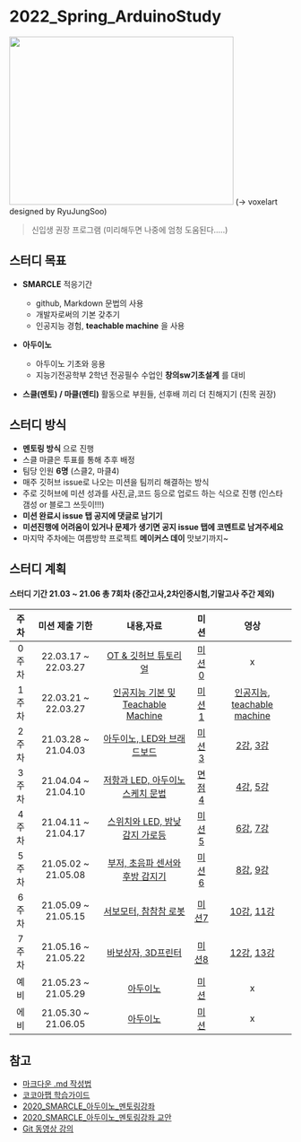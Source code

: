 # 2022_Spring_ArduinoStudy
<img src="https://user-images.githubusercontent.com/81175672/156735029-79b74345-ee1d-4e32-b0ed-21bf23883ac4.JPG"  width="400" height="300"/>          
(-> voxelart designed by RyuJungSoo)                                                               
                                                                                                       
> 신입생 권장 프로그램 (미리해두면 나중에 엄청 도움된다.....)

## 스터디 목표

- **SMARCLE** 적응기간
  - github, Markdown 문법의 사용
  - 개발자로써의 기본 갖추기
  - 인공지능 경험, **teachable machine** 을 사용
 
- **아두이노**
  - 아두이노 기초와 응용
  - 지능기전공학부 2학년 전공필수 수업인 **창의sw기초설계** 를 대비
- **스클(멘토) / 마클(멘티)** 활동으로 부원들, 선후배 끼리 더 친해지기 (친목 권장)


## 스터디 방식

- **멘토링 방식** 으로 진행
- 스클 마클은 투표를 통해 추후 배정
- 팀당 인원 **6명** (스클2, 마클4)
- 매주 깃허브 issue로 나오는 미션을 팀끼리 해결하는 방식 
- 주로 깃허브에 미션 성과를 사진,글,코드 등으로 업로드 하는 식으로 진행
  (인스타 갬성 or 블로그 쓰듯이!!!)
- **미션 완료시 issue 탭 공지에 댓글로 남기기** 
- **미션진행에 어려움이 있거나 문제가 생기면 공지 issue 탭에 코멘트로 남겨주세요**
- 마지막 주차에는 여름방학 프로젝트 **메이커스 데이** 맛보기까지~ 


## 스터디 계획
#### 스터디 기간 21.03 ~ 21.06 총 7회차 (중간고사,2차인증시험,기말고사 주간 제외) 

|주차|미션 제출 기한|내용,자료|미션|영상|
|:---:|:---:|:---:|:---:|:--:|
0주차|22.03.17 ~ 22.03.27|[OT & 깃허브 튜토리얼]()|[미션 0](https://github.com/sejongsmarcle/2022_Spring_ArduinoStudy/blob/main/%EC%8A%A4%ED%84%B0%EB%94%94%20%EC%9E%90%EB%A3%8C/0%EC%A3%BC%EC%B0%A8/0%EC%A3%BC%EC%B0%A8%20%EB%AF%B8%EC%85%98.md)|x|x|
1주차|22.03.21 ~ 22.03.27|[인공지능 기본 및 Teachable Machine](https://www.youtube.com/watch?v=Vlc3pyTRyJI&list=PLvRUlpIVi9qQE4GkzUYpdDVxIN5rBeDYR&index=15) |[미션 1](https://github.com/sejongsmarcle/2022_Spring_ArduinoStudy/blob/main/%EC%8A%A4%ED%84%B0%EB%94%94%20%EC%9E%90%EB%A3%8C/1%EC%A3%BC%EC%B0%A8/1%EC%A3%BC%EC%B0%A8%20%EB%AF%B8%EC%85%98.md)|[인공지능](https://www.youtube.com/watch?v=nxrLOodB5Yg&list=PLvRUlpIVi9qQE4GkzUYpdDVxIN5rBeDYR&index=14), [teachable machine](https://www.youtube.com/watch?v=Vlc3pyTRyJI&list=PLvRUlpIVi9qQE4GkzUYpdDVxIN5rBeDYR&index=15)|
2주차|21.03.28 ~ 21.04.03|[아두이노, LED와 브래드보드](https://github.com/sejongsmarcle/2021_Spring_ArduinoStudy/tree/main/%EC%8A%A4%ED%84%B0%EB%94%94%EC%9E%90%EB%A3%8C/1%EC%A3%BC%EC%B0%A8)|[미션 3](https://github.com/sejongsmarcle/2021_Spring_ArduinoStudy/issues/2)|[2강](https://www.youtube.com/watch?v=A4sR7h03Z98&list=PLvRUlpIVi9qQE4GkzUYpdDVxIN5rBeDYR&index=2), [3강](https://www.youtube.com/watch?v=uW3HYIBQnsw&list=PLvRUlpIVi9qQE4GkzUYpdDVxIN5rBeDYR&index=3)|
3주차|21.04.04 ~ 21.04.10|[저항과 LED, 아두이노 스케치 문법](https://github.com/sejongsmarcle/2021_Spring_ArduinoStudy/tree/main/%EC%8A%A4%ED%84%B0%EB%94%94%EC%9E%90%EB%A3%8C/2%EC%A3%BC%EC%B0%A8)|[면점 4](https://github.com/sejongsmarcle/2021_Spring_ArduinoStudy/issues/4)|[4강](https://www.youtube.com/watch?v=HmIrrwRos2I&list=PLvRUlpIVi9qQE4GkzUYpdDVxIN5rBeDYR&index=4), [5강](https://www.youtube.com/watch?v=Ya2dZEH3Bw4&list=PLvRUlpIVi9qQE4GkzUYpdDVxIN5rBeDYR&index=5)|
4주차|21.04.11 ~ 21.04.17|[스위치와 LED, 밤낮 감지 가로등]()|[미션 5]()|[6강](https://www.youtube.com/watch?v=-XZK9K6GkWU&list=PLvRUlpIVi9qQE4GkzUYpdDVxIN5rBeDYR&index=6), [7강](https://www.youtube.com/watch?v=xwEm5dEk6e4&list=PLvRUlpIVi9qQE4GkzUYpdDVxIN5rBeDYR&index=7)|
5주차|21.05.02 ~ 21.05.08|[부저, 초음파 센서와 후방 감지기]()|[미션 6]()|[8강](https://www.youtube.com/watch?v=9mHwuiHsvPc&list=PLvRUlpIVi9qQE4GkzUYpdDVxIN5rBeDYR&index=8), [9강](https://www.youtube.com/watch?v=ItLQb-jLVbg&list=PLvRUlpIVi9qQE4GkzUYpdDVxIN5rBeDYR&index=9)|
6주차|21.05.09 ~ 21.05.15|[서보모터, 참참참 로봇]()|[미션7]()|[10강](https://www.youtube.com/watch?v=jHWNWzYHf0o&list=PLvRUlpIVi9qQE4GkzUYpdDVxIN5rBeDYR&index=10), [11강](https://www.youtube.com/watch?v=XyJVEqmrPUo&list=PLvRUlpIVi9qQE4GkzUYpdDVxIN5rBeDYR&index=11)|
7주차|21.05.16 ~ 21.05.22|[바보상자, 3D프린터]()|[미션8]()|[12강](https://www.youtube.com/watch?v=X5VG-04pXTs&list=PLvRUlpIVi9qQE4GkzUYpdDVxIN5rBeDYR&index=12), [13강](https://www.youtube.com/watch?v=b7Mg5ay7zpw&list=PLvRUlpIVi9qQE4GkzUYpdDVxIN5rBeDYR&index=13)|
예비|21.05.23 ~ 21.05.29|[아두이노]()|[미션]()|x|
에비|21.05.30 ~ 21.06.05|[아두이노]()|[미션]()|x|



## 참고

- [마크다운 .md 작성법](https://gist.github.com/ihoneymon/652be052a0727ad59601)
- [코코아팹 학습가이드](https://kocoafab.cc/product/studyguide)
- [2020_SMARCLE_아두이노_멘토링강좌](https://youtube.com/playlist?list=PLvRUlpIVi9qQE4GkzUYpdDVxIN5rBeDYR)
- [2020_SMARCLE_아두이노_멘토링강좌 교안](https://github.com/sejongsmarcle/2021_Spring_ArduinoStudy/blob/main/2020_SMARCLE%EA%B3%BC_%ED%95%A8%EA%BB%98%ED%95%98%EB%8A%94_%EA%BF%88%EB%82%98%EB%AC%B4_%EC%BD%94%EB%94%A9%EA%B5%90%EC%8B%A4.pdf)
- [Git 동영상 강의](https://www.youtube.com/playlist?list=PLRx0vPvlEmdD5FLIdwTM4mKBgyjv4no81)
